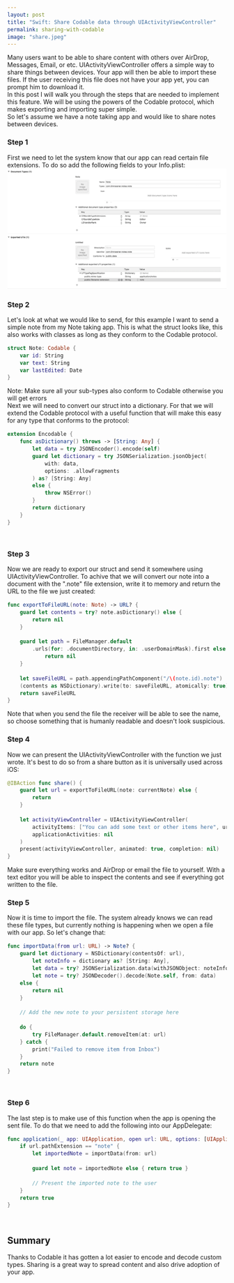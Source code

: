 ```yaml
---
layout: post
title: "Swift: Share Codable data through UIActivityViewController"
permalink: sharing-with-codable
image: "share.jpeg"
---
```


Many users want to be able to share content with others over AirDrop, Messages, Email, or etc. UIActivityViewController offers a simple way to share things between devices. Your app will then be able to import these files. If the user receiving this file does not have your app yet, you can prompt him to download it.<br>
In this post I will walk you through the steps that are needed to implement this feature. We will be using the powers of the Codable protocol, which makes exporting and importing super simple.<br>
So let's assume we have a note taking app and would like to share notes between devices. 
<br>
### Step 1
First we need to let the system know that our app can read certain file extensions. To do so add the following fields to your Info.plist:
![Screen-Shot-2019-01-28-at-5.04.07-PM](/assets/images/file-extension-screenshot.png)
<br>
### Step 2
Let's look at what we would like to send, for this example I want to send a simple note from my Note taking app. This is what the struct looks like, this also works with classes as long as they conform to the Codable protocol.
```swift
struct Note: Codable {
    var id: String
    var text: String
    var lastEdited: Date
}
```
Note: Make sure all your sub-types also conform to Codable otherwise you will get errors<br>
Next we will need to convert our struct into a dictionary. For that we will extend the Codable protocol with a useful function that will make this easy for any type that conforms to the protocol:
```swift
extension Encodable {
    func asDictionary() throws -> [String: Any] {
        let data = try JSONEncoder().encode(self)
        guard let dictionary = try JSONSerialization.jsonObject(
            with: data, 
            options: .allowFragments
        ) as? [String: Any] 
        else {
            throw NSError()
        }
        return dictionary
    }
}
```
<br>

### Step 3
Now we are ready to export our struct and send it somewhere using UIActivityViewController. To achive that we will convert our note into a document with the ".note" file extension, write it to memory and return the URL to the file we just created:
```swift
func exportToFileURL(note: Note) -> URL? {
    guard let contents = try? note.asDictionary() else {
        return nil
    }
    
    guard let path = FileManager.default
        .urls(for: .documentDirectory, in: .userDomainMask).first else {
            return nil
    }
    
    let saveFileURL = path.appendingPathComponent("/\(note.id).note")
    (contents as NSDictionary).write(to: saveFileURL, atomically: true)
    return saveFileURL
}
```
Note that when you send the file the receiver will be able to see the name, so choose something that is humanly readable and doesn't look suspicious. 
<br>
### Step 4
Now we can present the UIActivityViewController with the function we just wrote. It's best to do so from a share button as it is universally used across iOS: 
```swift 
@IBAction func share() {
    guard let url = exportToFileURL(note: currentNote) else {
        return
    }

    let activityViewController = UIActivityViewController(
        activityItems: ["You can add some text or other items here", url],
        applicationActivities: nil
    )
    present(activityViewController, animated: true, completion: nil)
}
```
Make sure everything works and AirDrop or email the file to yourself. With a text editor you will be able to inspect the contents and see if everything got written to the file.
<br>
### Step 5
Now it is time to import the file. The system already knows we can read these file types, but currently nothing is happening when we open a file with our app. So let's change that:
```swift
func importData(from url: URL) -> Note? {
    guard let dictionary = NSDictionary(contentsOf: url),
        let noteInfo = dictionary as? [String: Any],
        let data = try? JSONSerialization.data(withJSONObject: noteInfo, options: .prettyPrinted),
        let note = try? JSONDecoder().decode(Note.self, from: data)
    else {
        return nil
    }
    
    // Add the new note to your persistent storage here
    
    do {
        try FileManager.default.removeItem(at: url)
    } catch {
        print("Failed to remove item from Inbox")
    }
    return note
}
```
<br>

### Step 6 
The last step is to make use of this function when the app is opening the sent file. To do that we need to add the following into our AppDelegate:
```swift
func application(_ app: UIApplication, open url: URL, options: [UIApplicationOpenURLOptionsKey : Any] = [:]) -> Bool {
    if url.pathExtension == "note" {
        let importedNote = importData(from: url)

        guard let note = importedNote else { return true }
        
        // Present the imported note to the user
    }
    return true
}
```

<br>

## Summary 
Thanks to Codable it has gotten a lot easier to encode and decode custom types. Sharing is a great way to spread content and also drive adoption of your app.
